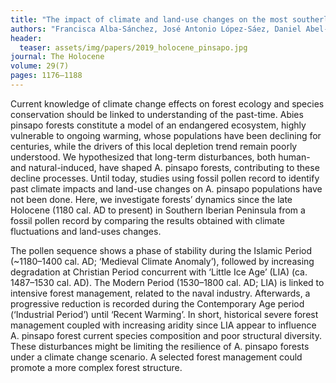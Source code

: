 ```yaml
---
title: "The impact of climate and land-use changes on the most southerly fir forests (Abies pinsapo) in Europe."
authors: "Francisca Alba-Sánchez, José Antonio López-Sáez, Daniel Abel-Schaad, Silvia Sabariego Ruiz, Sebastián Pérez-Díaz, Antonio González-Hernández, and Juan Carlos Linares" 
header:
  teaser: assets/img/papers/2019_holocene_pinsapo.jpg
journal: The Holocene
volume: 29(7)
pages: 1176–1188 
---
```


Current knowledge of climate change effects on forest ecology and species conservation should be linked to understanding of the past-time. Abies pinsapo forests constitute a model of an endangered ecosystem, highly vulnerable to ongoing warming, whose populations have been declining for centuries, while the drivers of this local depletion trend remain poorly understood. We hypothesized that long-term disturbances, both human- and natural-induced, have shaped A. pinsapo forests, contributing to these decline processes. Until today, studies using fossil pollen record to identify past climate impacts and land-use changes on A. pinsapo populations have not been done. Here, we investigate forests’ dynamics since the late Holocene (1180 cal. AD to present) in Southern Iberian Peninsula from a fossil pollen record by comparing the results obtained with climate fluctuations and land-uses changes. 

The pollen sequence shows a phase of stability during the Islamic Period (~1180–1400 cal. AD; ‘Medieval Climate Anomaly’), followed by increasing degradation at Christian Period concurrent with ‘Little Ice Age’ (LIA) (ca. 1487–1530 cal. AD). The Modern Period (1530–1800 cal. AD; LIA) is linked to intensive forest management, related to the naval industry. Afterwards, a progressive reduction is recorded during the Contemporary Age period (‘Industrial Period’) until ‘Recent Warming’. In short, historical severe forest management coupled with increasing aridity since LIA appear to influence A. pinsapo forest current species composition and poor structural diversity. These disturbances might be limiting the resilience of A. pinsapo forests under a climate change scenario. A selected forest management could promote a more complex forest structure.